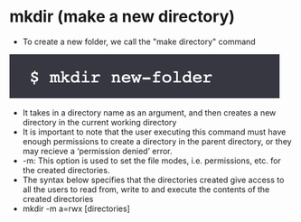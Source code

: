 # mkdir (make a new directory)


* To create a new folder, we call the "make directory" command

![Image of mkdir](/images/mkdir.png)

* It takes in a directory name as an argument, and then creates a new directory in the current working directory
* It is important to note that the user executing this command must have enough permissions to create a directory in the parent directory, or they may recieve a ‘permission denied’ error.
* -m: This option is used to set the file modes, i.e. permissions, etc. for the created directories. 
* The syntax  below specifies that the directories created give access to all the users to read from, write to and execute the contents of the created directories 
* mkdir -m a=rwx [directories]



